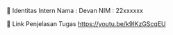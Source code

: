👤 Identitas Intern
Nama : Devan
NIM : 22xxxxxx

🔗 Link Penjelasan Tugas
https://youtu.be/k9IKzGScqEU
